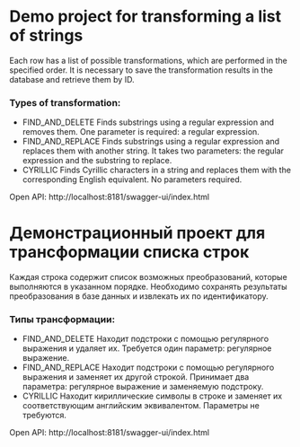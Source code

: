 # Demo project for transforming a list of strings

Each row has a list of possible transformations, which are performed in the specified order.
It is necessary to save the transformation results in the database and retrieve them by ID.

### Types of transformation:
* FIND_AND_DELETE Finds substrings using a regular expression and removes them. One parameter is required: a regular expression.
* FIND_AND_REPLACE Finds substrings using a regular expression and replaces them with another string. It takes two parameters: the regular expression and the substring to replace.
* CYRILLIC Finds Cyrillic characters in a string and replaces them with the corresponding English equivalent. No parameters required.

Open API: http://localhost:8181/swagger-ui/index.html

# Демонстрационный проект для трансформации списка строк

Каждая строка содержит список возможных преобразований, которые выполняются в указанном порядке.
Необходимо сохранять результаты преобразования в базе данных и извлекать их по идентификатору.

### Типы трансформации:
* FIND_AND_DELETE Находит подстроки с помощью регулярного выражения и удаляет их. Требуется один параметр: регулярное выражение.
* FIND_AND_REPLACE Находит подстроки с помощью регулярного выражения и заменяет их другой строкой. Принимает два параметра: регулярное выражение и заменяемую подстроку.
* CYRILLIC Находит кириллические символы в строке и заменяет их соответствующим английским эквивалентом. Параметры не требуются.

Open API: http://localhost:8181/swagger-ui/index.html
